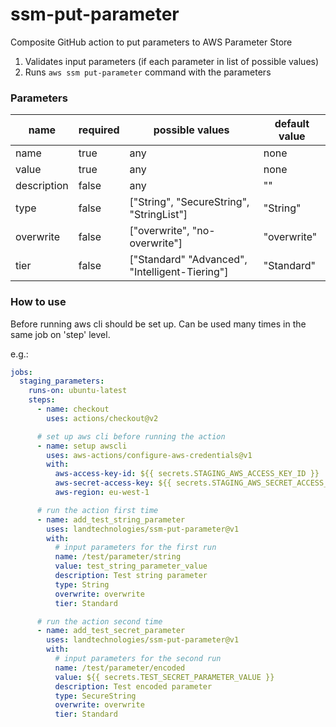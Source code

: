 # ssm-put-parameter
Composite GitHub action to put parameters to AWS Parameter Store
1) Validates input parameters (if each parameter in list of possible values)
2) Runs `aws ssm put-parameter` command with the parameters

### Parameters

| name | required | possible values | default value |
|------|----------|-----------------|--------------|
| name | true | any | none |
| value | true | any | none |
| description | false | any | "" |
| type | false | ["String", "SecureString", "StringList"] | "String" |
| overwrite | false | ["overwrite", "no-overwrite"] | "overwrite" |
| tier | false | ["Standard" "Advanced", "Intelligent-Tiering"] | "Standard" |
 
### How to use
Before running aws cli should be set up. Can be used many times in the same job on 'step' level. 

e.g.:
```yaml
jobs:
  staging_parameters:
    runs-on: ubuntu-latest
    steps:
      - name: checkout
        uses: actions/checkout@v2

      # set up aws cli before running the action
      - name: setup awscli
        uses: aws-actions/configure-aws-credentials@v1
        with:
          aws-access-key-id: ${{ secrets.STAGING_AWS_ACCESS_KEY_ID }}
          aws-secret-access-key: ${{ secrets.STAGING_AWS_SECRET_ACCESS_KEY }}
          aws-region: eu-west-1

      # run the action first time
      - name: add_test_string_parameter
        uses: landtechnologies/ssm-put-parameter@v1
        with:
          # input parameters for the first run
          name: /test/parameter/string
          value: test_string_parameter_value
          description: Test string parameter
          type: String
          overwrite: overwrite
          tier: Standard

      # run the action second time
      - name: add_test_secret_parameter
        uses: landtechnologies/ssm-put-parameter@v1
        with:
          # input parameters for the second run
          name: /test/parameter/encoded
          value: ${{ secrets.TEST_SECRET_PARAMETER_VALUE }}
          description: Test encoded parameter
          type: SecureString
          overwrite: overwrite
          tier: Standard
```


